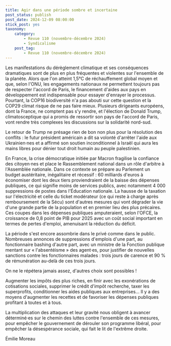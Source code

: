 ```yaml
---
title: Agir dans une période sombre et incertaine
post_status: publish
post_date: 2024-12-09 08:00:00
stick_post: yes
taxonomy:
    category:
        - Revue 110 (novembre-décembre 2024)
        - Syndicalisme 
    post_tag:
        - Revue 110 (novembre-décembre 2024)
---
```



Les manifestations du dérèglement climatique et ses conséquences dramatiques sont de plus en plus fréquentes et violentes sur l'ensemble de la planète. Alors que l'on atteint 1,5°C de réchauffement global moyen et que, selon l'ONU, les engagements nationaux ne permettent toujours pas de respecter l'accord de Paris, le financement d'aides aux pays en développement est indispensable pour essayer d'enrayer le processus. Pourtant, la COP16 biodiversité n'a pas abouti sur cette question et la COP29 climat risque de ne pas faire mieux. Plusieurs dirigeants européens, dont la France, ne comptent pas s'y rendre, et l'élection de Donald Trump, climatosceptique qui a promis de ressortir son pays de l'accord de Paris, vont rendre très complexes les discussions sur la solidarité nord-sud.

Le retour de Trump ne présage rien de bon non plus pour la résolution des conflits : le futur président américain a dit sa volonté d'arrêter l'aide aux Ukrainien·nes et a affirmé son soutien inconditionnel à Israël qui aura les mains libres pour dénier tout droit humain au peuple palestinien.

En France, la crise démocratique initiée par Macron fragilise la confiance des citoyen·nes et place le Rassemblement national dans un rôle d'arbitre à l'Assemblée nationale. Dans ce contexte se prépare au Parlement un budget austéritaire, inégalitaire et récessif : 60 milliards d'euros à économiser dont les deux tiers proviendraient de la baisse des dépenses publiques, ce qui signifie moins de services publics, avec notamment 4 000 suppressions de postes dans l'Éducation nationale. La hausse de la taxation sur l'électricité et celle du ticket modérateur (ce qui reste à charge après remboursement de la Sécu) sont d'autres mesures qui vont dégrader la vie d'une grande partie de la population et en premier lieu des plus précaires. Ces coupes dans les dépenses publiques amputeraient, selon l'OFCE, la croissance de 0,8 point de PIB pour 2025 avec un coût social important en termes de pertes d'emploi, amenuisant la réduction du déficit.

La période s'est encore assombrie dans le privé comme dans le public. Nombreuses annonces de suppressions d'emplois d'une part, au fonctionnaire bashing d'autre part, avec un ministre de la Fonction publique mentant sur « l'absentéisme » des agent·es, pour justifier de nouvelles sanctions contre les fonctionnaires malades : trois jours de carence et 90 % de rémunération au-delà de ces trois jours.

On ne le répétera jamais assez, d'autres choix sont possibles !

Augmenter les impôts des plus riches, en finir avec les exonérations de cotisations sociales, supprimer le crédit d'impôt recherche, taxer les superprofits, conditionner les aides publiques aux entreprises... Il y a des moyens d'augmenter les recettes et de favoriser les dépenses publiques profitant à toutes et à tous.

La multiplication des attaques et leur gravité nous obligent à avancer déterminé·es sur le chemin des luttes contre l'ensemble de ces mesures, pour empêcher le gouvernement de dérouler son programme libéral, pour empêcher la désespérance sociale, qui fait le lit de l'extrême droite.

Émilie Moreau